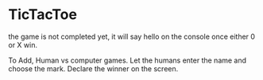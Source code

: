 # TicTacToe

the game is not completed yet, it will say hello on the console once either 0 or X win.

To Add,
Human vs computer games.
Let the humans enter the name and choose the mark.
Declare the winner on the screen.

